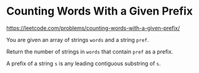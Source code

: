 # Counting Words With a Given Prefix

https://leetcode.com/problems/counting-words-with-a-given-prefix/

You are given an array of strings `words` and a string `pref`.

Return the number of strings in `words` that contain `pref` as a prefix.

A prefix of a string `s` is any leading contiguous substring of `s`.
